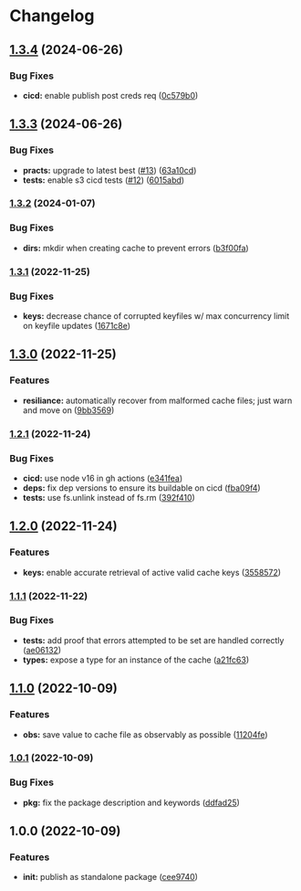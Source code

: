# Changelog

## [1.3.4](https://github.com/ehmpathy/simple-on-disk-cache/compare/v1.3.3...v1.3.4) (2024-06-26)


### Bug Fixes

* **cicd:** enable publish post creds req ([0c579b0](https://github.com/ehmpathy/simple-on-disk-cache/commit/0c579b0fcf79d23d2d0b9c17fd3ad600e0be9b19))

## [1.3.3](https://github.com/ehmpathy/simple-on-disk-cache/compare/v1.3.2...v1.3.3) (2024-06-26)


### Bug Fixes

* **practs:** upgrade to latest best ([#13](https://github.com/ehmpathy/simple-on-disk-cache/issues/13)) ([63a10cd](https://github.com/ehmpathy/simple-on-disk-cache/commit/63a10cd236e6b4ad762e956f513cc8420a3ff276))
* **tests:** enable s3 cicd tests ([#12](https://github.com/ehmpathy/simple-on-disk-cache/issues/12)) ([6015abd](https://github.com/ehmpathy/simple-on-disk-cache/commit/6015abdea51c5a03451d0e689152d7408e2ef456))

### [1.3.2](https://www.github.com/ehmpathy/simple-on-disk-cache/compare/v1.3.1...v1.3.2) (2024-01-07)


### Bug Fixes

* **dirs:** mkdir when creating cache to prevent errors ([b3f00fa](https://www.github.com/ehmpathy/simple-on-disk-cache/commit/b3f00fa296a38d2d851efb36aa372de8600fad6d))

### [1.3.1](https://www.github.com/ehmpathy/simple-on-disk-cache/compare/v1.3.0...v1.3.1) (2022-11-25)


### Bug Fixes

* **keys:** decrease chance of corrupted keyfiles w/ max concurrency limit on keyfile updates ([1671c8e](https://www.github.com/ehmpathy/simple-on-disk-cache/commit/1671c8ec03d88e214927c67dcfc65ca5d81f1f96))

## [1.3.0](https://www.github.com/ehmpathy/simple-on-disk-cache/compare/v1.2.1...v1.3.0) (2022-11-25)


### Features

* **resiliance:** automatically recover from malformed cache files; just warn and move on ([9bb3569](https://www.github.com/ehmpathy/simple-on-disk-cache/commit/9bb35692413b59dce3438926a2b5b377c3e44573))

### [1.2.1](https://www.github.com/ehmpathy/simple-on-disk-cache/compare/v1.2.0...v1.2.1) (2022-11-24)


### Bug Fixes

* **cicd:** use node v16 in gh actions ([e341fea](https://www.github.com/ehmpathy/simple-on-disk-cache/commit/e341fea2545ecb5b88d04946aa4060fe5759d4e3))
* **deps:** fix dep versions to ensure its buildable on cicd ([fba09f4](https://www.github.com/ehmpathy/simple-on-disk-cache/commit/fba09f4528b121e3f39ec418a3d186dffd5ca937))
* **tests:** use fs.unlink instead of fs.rm ([392f410](https://www.github.com/ehmpathy/simple-on-disk-cache/commit/392f410f6f0a3e20133516a8647b2609e2a9f707))

## [1.2.0](https://www.github.com/ehmpathy/simple-on-disk-cache/compare/v1.1.1...v1.2.0) (2022-11-24)


### Features

* **keys:** enable accurate retrieval of active valid cache keys ([3558572](https://www.github.com/ehmpathy/simple-on-disk-cache/commit/355857284a832115bf2657eb9a08cbe00e3e6d7b))

### [1.1.1](https://www.github.com/ehmpathy/simple-on-disk-cache/compare/v1.1.0...v1.1.1) (2022-11-22)


### Bug Fixes

* **tests:** add proof that errors attempted to be set are handled correctly ([ae06132](https://www.github.com/ehmpathy/simple-on-disk-cache/commit/ae0613254efd4a9bbe9a81e310ed15b1a453d8be))
* **types:** expose a type for an instance of the cache ([a21fc63](https://www.github.com/ehmpathy/simple-on-disk-cache/commit/a21fc63819e1dbbc45b5decdf80fa323847bffbb))

## [1.1.0](https://www.github.com/ehmpathy/simple-on-disk-cache/compare/v1.0.1...v1.1.0) (2022-10-09)


### Features

* **obs:** save value to cache file as observably as possible ([11204fe](https://www.github.com/ehmpathy/simple-on-disk-cache/commit/11204febf46fbc3d3b5a4d1bc99dff2c5673230a))

### [1.0.1](https://www.github.com/ehmpathy/simple-on-disk-cache/compare/v1.0.0...v1.0.1) (2022-10-09)


### Bug Fixes

* **pkg:** fix the package description and keywords ([ddfad25](https://www.github.com/ehmpathy/simple-on-disk-cache/commit/ddfad255f31cb8d91035a7cfb1bc70546859c1ee))

## 1.0.0 (2022-10-09)


### Features

* **init:** publish as standalone package ([cee9740](https://www.github.com/ehmpathy/simple-on-disk-cache/commit/cee9740800bc8e138346f0c91f5919cf65b2ec4d))
